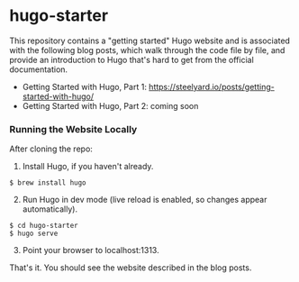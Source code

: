 # hugo-starter

This repository contains a "getting started" Hugo website and is associated with the following blog posts, which walk
through the code file by file, and provide an introduction to Hugo that's hard to get from the official documentation.

- Getting Started with Hugo, Part 1: https://steelyard.io/posts/getting-started-with-hugo/
- Getting Started with Hugo, Part 2: coming soon

### Running the Website Locally

After cloning the repo:

1. Install Hugo, if you haven't already.

```
$ brew install hugo
```

2. Run Hugo in dev mode (live reload is enabled, so changes appear automatically).

```
$ cd hugo-starter
$ hugo serve
```

3. Point your browser to localhost:1313.

That's it. You should see the website described in the blog posts.
